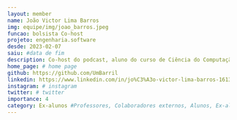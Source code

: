 ```yaml
---
layout: member
name: João Victor Lima Barros
img: equipe/img/joao_barros.jpeg
funcao: bolsista Co-host
projeto: engenharia.software 
desde: 2023-02-07
saiu: #data de fim
description: Co-host do podcast, aluno do curso de Ciência do Computação na Universidade Federal da Paraíba no Campu IV. Gosta de jogos eletrônicos como Factorio, Europa Universalis IV e Civilization VI. É MALUCO por programação e gosta muito de trabalhar no projeto Engenharia.Software.
home_page: # home page
github: https://github.com/UmBarril
linkedin: https://www.linkedin.com/in/jo%C3%A3o-victor-lima-barros-1613b0242/
instagram: # instagram
twitter: # twitter
importance: 4
category: Ex-alunos #Professores, Colaboradores externos, Alunos, Ex-alunos
---
```

